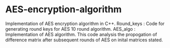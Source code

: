 # AES-encryption-algorithm
Implementation of AES encryption algorithm in C++.
Round_keys : Code for generating round keys for AES 10 round algorithm.
AES_algo : Implementation of AES algorithm. This code analysis the propogation of difference matrix after subsequent rounds of AES on inital matrices stated.
